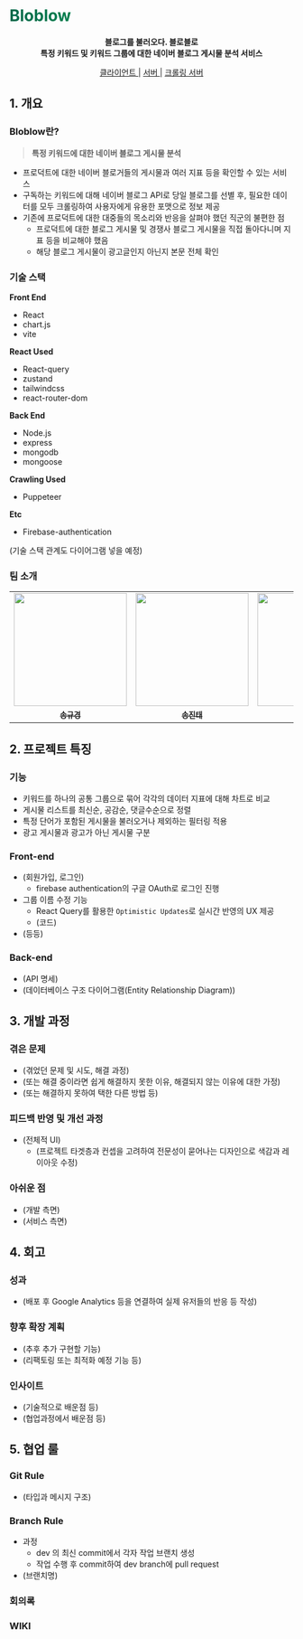 <h1 style="font-size: 2em; font-weight: bold; background: linear-gradient(90deg, #00684A, #009F55 50%, #00ED64); -webkit-text-fill-color: transparent; -webkit-background-clip: text; 
">Bloblow</h1>

<div align="center">
  <p>
    <b>블로그를 불러오다. 블로블로</b><br/>
    <b>특정 키워드 및 키워드 그룹에 대한 네이버 블로그 게시물 분석 서비스</b>
  </p>
  <a href="https://github.com/Team-Bloblow/Bloblow-Client">클라이언트 </a> | <a href="https://github.com/Team-Bloblow/Bloblow-Server">서버 </a> | <a href="https://github.com/Team-Bloblow/Bloblow-puppeteer">크롤링 서버 </a>
</div>

## 1. 개요

### Bloblow란?

> **특정 키워드에 대한 네이버 블로그 게시물 분석**

- 프로덕트에 대한 네이버 블로거들의 게시물과 여러 지표 등을 확인할 수 있는 서비스
- 구독하는 키워드에 대해 네이버 블로그 API로 당일 블로그를 선별 후, 필요한 데이터를 모두 크롤링하여 사용자에게 유용한 포맷으로 정보 제공
- 기존에 프로덕트에 대한 대중들의 목소리와 반응을 살펴야 했던 직군의 불편한 점
  - 프로덕트에 대한 블로그 게시물 및 경쟁사 블로그 게시물을 직접 돌아다니며 지표 등을 비교해야 했음
  - 해당 블로그 게시물이 광고글인지 아닌지 본문 전체 확인

### 기술 스택

**Front End**

- React
- chart.js
- vite

**React Used**

- React-query
- zustand
- tailwindcss
- react-router-dom

**Back End**

- Node.js
- express
- mongodb
- mongoose

**Crawling Used**

- Puppeteer

**Etc**

- Firebase-authentication

(기술 스택 관계도 다이어그램 넣을 예정)

### 팀 소개

<table>
  <tbody>
    <tr>
      <td align="center">
        <a href="https://github.com/SsongQ-92" target="_blank">
          <img width=200px src="https://avatars.githubusercontent.com/u/122101706?v=4" alt=""/>
        </a>
      </td>
      <td align="center">
        <a href="https://github.com/jin-ttao" target="_blank">
          <img width=200px src="https://avatars.githubusercontent.com/u/133551021?v=4" alt=""/>
        </a>
      </td>
      <td align="center">
        <a href="https://github.com/only-pine" target="_blank">
          <img width=200px src="https://avatars.githubusercontent.com/u/65760535?v=4" alt=""/>
        </a>
      </td>
    </tr>
    <tr>
      <td align="center">
        <a href="https://github.com/SsongQ-92" target="_blank">
          <sub><b>송규경</b></sub><br />
        </a>
      </td>
      <td align="center">
        <a href="https://github.com/jin-ttao" target="_blank">
          <sub><b>송진태</b></sub><br />
        </a>
      </td>
      <td align="center">
        <a href="https://github.com/only-pine" target="_blank">
          <sub><b>장한솔</b></sub><br />
        </a>
      </td>
    </tr>
  </tbody>
</table>

## 2. 프로젝트 특징

### 기능

- 키워드를 하나의 공통 그룹으로 묶어 각각의 데이터 지표에 대해 차트로 비교
- 게시물 리스트를 최신순, 공감순, 댓글수순으로 정렬
- 특정 단어가 포함된 게시물을 불러오거나 제외하는 필터링 적용
- 광고 게시물과 광고가 아닌 게시물 구분

### Front-end

- (회원가입, 로그인)
  - firebase authentication의 구글 OAuth로 로그인 진행
- 그룹 이름 수정 기능
  - React Query를 활용한 `Optimistic Updates`로 실시간 반영의 UX 제공
  - (코드)
- (등등)

### Back-end

- (API 명세)
- (데이터베이스 구조 다이어그램(Entity Relationship Diagram))

## 3. 개발 과정

### 겪은 문제

- (겪었던 문제 및 시도, 해결 과정)
- (또는 해결 중이라면 쉽게 해결하지 못한 이유, 해결되지 않는 이유에 대한 가정)
- (또는 해결하지 못하여 택한 다른 방법 등)

### 피드백 반영 및 개선 과정

- (전체적 UI)
  - (프로젝트 타겟층과 컨셉을 고려하여 전문성이 묻어나는 디자인으로 색감과 레이아웃 수정)

### 아쉬운 점

- (개발 측면)
- (서비스 측면)

## 4. 회고

### 성과

- (배포 후 Google Analytics 등을 연결하여 실제 유저들의 반응 등 작성)

### 향후 확장 계획

- (추후 추가 구현할 기능)
- (리팩토링 또는 최적화 예정 기능 등)

### 인사이트

- (기술적으로 배운점 등)
- (협업과정에서 배운점 등)

## 5. 협업 룰

### Git Rule

- (타입과 메시지 구조)

### Branch Rule

- 과정
  - dev 의 최신 commit에서 각자 작업 브랜치 생성
  - 작업 수행 후 commit하여 dev branch에 pull request
- (브랜치명)

### 회의록

### WIKI
